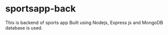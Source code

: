 # sportsapp-back
This is backend of sports app Built using Nodejs, Express js and MongoDB database is used.


